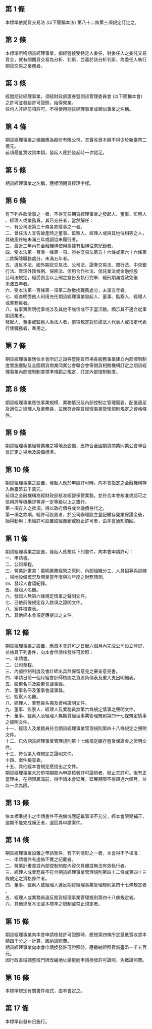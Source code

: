 第 1 條
-------
本標準依期貨交易法 (以下簡稱本法) 第八十二條第三項規定訂定之。

第 2 條
-------
本標準所稱期貨經理事業，指經營接受特定人委任，對委任人之委託交易  
資金，就有關期貨交易為分析、判斷，並基於該分析判斷，為委任人執行  
期貨交易之業務者。

第 3 條
-------
經營期貨經理事業，須經財政部證券暨期貨管理委員會 (以下簡稱本會)  
之許可並發給許可證照，始得營業。  
任何人非經前項許可，不得使用期貨經理事業或類似事業之名稱。

第 4 條
-------
期貨經理事業之組織應為股份有限公司，其實收資本額不得少於新臺幣二  
億元。  
前項最低實收資本額，發起人應於發起時一次認足。

第 5 條
-------
期貨經理事業之名稱，應標明期貨經理字樣。

第 6 條
-------
有下列各款情事之一者，不得充任期貨經理事業之發起人、董事、監察人  
、經理人或業務員，其已充任者，當然解任：  
一、有公司法第三十條各款情事之一者。  
二、曾任法人宣告破產時之董事、監察人、經理人或與其地位相等之人，  
    其破產終結未滿三年或調協未履行者。  
三、最近三年內在金融機構使用票據有拒絕往來紀錄者。  
四、受本法第一百零一條第一項、證券交易法第五十六條或第六十六條第  
    二款解除職務處分，未滿五年者。  
五、違反本法、國外期貨交易法、公司法、證券交易法、銀行法、中央銀  
    行法、管理外匯條例、保險法、信用合作社法、信託業法或金融控股  
    公司法規定，經受罰金以上刑之宣告及執行完畢、緩刑期滿或赦免後  
    未滿五年者。  
六、受本法第一百條第一項第二款撤換職務處分，未滿五年者。  
七、經查明受他人利用充任期貨經理事業發起人、董事、監察人、經理人  
    或業務員者。  
八、有事實證明從事或涉及其他不誠信或不正當活動，顯示其不適合從事  
    期貨業者。  
發起人、董事或監察人為法人者，前項規定對於該法人代表人或指定代表  
行使職務者，準用之。

第 7 條
-------
期貨經理事業應依本會所訂之證券暨期貨市場各服務事業建立內部控制制  
度實施要點及全國期貨商業同業公會聯合會等期貨相關機構訂定之期貨經  
理事業內部控制制度標準規範之規定，訂定內部控制制度。

第 8 條
-------
期貨經理事業應依事業規模、業務情況及內部控制之管理需要，配置適足  
及適任之經理人及業務員，並應符合期貨經理事業管理規則規定之資格條  
件。

第 9 條
-------
期貨經理事業經營業務之場地及設備，應符合全國期貨商業同業公會聯合  
會訂定之場地及設備標準。

第 10 條
--------
期貨經理事業之設置，發起人應於申請許可時，向本會指定之金融機構存  
入新臺幣五千萬元。  
前項之金融機構為經財政部核准經營保管業務，並符合本會核准或認可之  
信用評等機構評等達一定等級以上之銀行。  
第一項存入之款項，得以政府債券或金融債券代之。  
第一項之款項，經許可設置者，於公司辦理設立登記繳存營業保證金後，  
始得動用；未經許可設置或經撤銷或廢止許可者，由本會通知領回。

第 11 條
--------
期貨經理事業之設置，發起人應檢具下列書件，向本會申請許可：  
一、申請書。  
二、公司章程。  
三、營業計畫書：載明業務經營之原則、內部組織分工、人員招募與訓練  
    、場地設備概況及開業當年度與次年度之財務預測。  
四、發起人會議紀錄。  
五、發起人名冊。  
六、發起人無第六條規定情事之聲明文件。  
七、已依前條規定存入款項之證明文件。  
八、案件檢查表。  
九、其他經本會規定應提出之文件。

第 12 條
--------
期貨經理事業之設置，應自本會許可之日起六個月內完成公司設立登記，  
並檢具下列書件，向本會申請核發許可證照：  
一、申請書。  
二、公司章程。  
三、內部控制制度及會計師出具無保留意見之審查意見書。  
四、申請日前一個月經會計師核閱之資產負債表及重大支出明細表。  
五、股東名冊及股東會議事錄。  
六、董事名冊及董事會議事錄。  
七、監察人名冊。  
八、經理人、業務員名冊及資格證明文件。  
九、董事、監察人、經理人及業務員無第六條規定情事之聲明文件。  
十、董事、監察人及經理人無期貨經理事業管理規則第四十七條規定情事  
    之聲明文件。  
十一、經理人及業務員符合期貨經理事業管理規則第四十八條規定之聲明  
      文件。  
十二、已依期貨經理事業管理規則第十七條規定繳存營業保證金之證明文  
      件。  
十三、符合第九條規定之證明文件。  
十四、案件檢查表。  
十五、其他經本會規定應提出之文件。  
期貨經理事業未於前項期間內申請核發許可證照者，廢止其許可。但有正  
當理由，在期限屆滿前，得申請本會延展，延展期限不得超過六個月，並  
以一次為限。

第 13 條
--------
依本標準提出之申請書件不完備或應記載事項不充分，經本會限期補正，  
逾期不能完成補正者，退回其申請案件。

第 14 條
--------
期貨經理事業設置之申請案件，有下列情形之一者，本會得不予核准：  
一、申請書件有虛偽不實之記載者。  
二、營業計畫書或內部控制制度內容欠具體或無法有效執行者。  
三、經理人或業務員不符合期貨經理事業管理規則第四十二條或第四十三  
    條規定之資格條件者。  
四、董事、監察人或經理人違反期貨經理事業管理規則第四十七條規定者  
    。  
五、經理人或業務員違反期貨經理事業管理規則第四十八條規定者。  
六、其他違反本法或本標準之限制或禁止規定者。

第 15 條
--------
期貨經理事業向本會申請核發許可證照時，應按第四條所定最低實收資本  
額四千分之一計算，繳納證照費。  
期貨經理事業向本會申請換發許可證照時，應繳納證照費新臺幣一千五百  
元。  
因行政區域調整或門牌改編地址變更而申請換發許可證照，免繳證照費。

第 16 條
--------
本標準規定有關書件格式，由本會定之。

第 17 條
--------
本標準自發布日施行。

